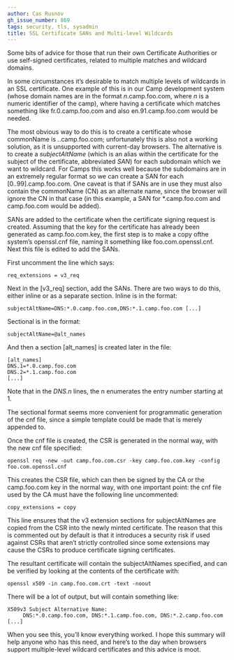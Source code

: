 ```yaml
---
author: Cas Rusnov
gh_issue_number: 869
tags: security, tls, sysadmin
title: SSL Certificate SANs and Multi-level Wildcards
---
```


Some bits of advice for those that run their own Certificate Authorities or use self-signed certificates, related to multiple matches and wildcard domains.

In some circumstances it’s desirable to match multiple levels of wildcards in an SSL certificate. One example of this is in our Camp development system (whose domain names are in the format *n*.camp.foo.com, where *n* is a numeric identifier of the camp), where having a certificate which matches something like fr.0.camp.foo.com and also en.91.camp.foo.com would be needed.

The most obvious way to do this is to create a certificate whose commonName is *.*.camp.foo.com; unfortunately this is also not a working solution, as it is unsupported with current-day browsers. The alternative is to create a *subjectAltName* (which is an alias within the certificate for the subject of the certificate, abbreviated *SAN*) for each subdomain which we want to wildcard. For Camps this works well because the subdomains are in an extremely regular format so we can create a SAN for each [0..99].camp.foo.com. One caveat is that if SANs are in use they must also contain the commonName (CN) as an alternate name, since the browser will ignore the CN in that case (in this example, a SAN for *.camp.foo.com and camp.foo.com would be added).

SANs are added to the certificate when the certificate signing request is created. Assuming that the key for the certificate has already been generated as camp.foo.com.key, the first step is to make a copy ofthe system’s openssl.cnf file, naming it something like foo.com.openssl.cnf. Next this file is edited to add the SANs.

First uncomment the line which says:

```nohighlight
req_extensions = v3_req
```

Next in the [v3_req] section, add the SANs. There are two ways to do this, either inline or as a separate section. Inline is in the format:

```nohighlight
subjectAltName=DNS:*.0.camp.foo.com,DNS:*.1.camp.foo.com [...]
```

Sectional is in the format:

```nohighlight
subjectAltName=@alt_names
```

And then a section [alt_names] is created later in the file:

```nohighlight
[alt_names]
DNS.1=*.0.camp.foo.com
DNS.2=*.1.camp.foo.com
[...]
```

Note that in the *DNS.n* lines, the n enumerates the entry number starting at 1.

The sectional format seems more convenient for programmatic generation of the cnf file, since a simple template could be made that is merely appended to.

Once the cnf file is created, the CSR is generated in the normal way, with the new cnf file specified:

```nohighlight
openssl req -new -out camp.foo.com.csr -key camp.foo.com.key -config foo.com.openssl.cnf
```

This creates the CSR file, which can then be signed by the CA or the camp.foo.com key in the normal way, with one important point: the cnf file used by the CA must have the following line uncommented:

```nohighlight
copy_extensions = copy
```

This line ensures that the v3 extension sections for subjectAltNames are copied from the CSR into the newly minted certificate. The reason that this is commented out by default is that it introduces a security risk if used against CSRs that aren’t strictly controlled since some extensions may cause the CSRs to produce certificate signing certificates.

The resultant certificate will contain the subjectAltNames specified, and can be verified by looking at the contents of the certificate with:

```nohighlight
openssl x509 -in camp.foo.com.crt -text -noout
```

There will be a lot of output, but will contain something like:

```nohighlight
X509v3 Subject Alternative Name:
     DNS:*.0.camp.foo.com, DNS:*.1.camp.foo.com, DNS:*.2.camp.foo.com [...]
```

When you see this, you’ll know everything worked. I hope this summary will help anyone who has this need, and here’s to the day when browsers support multiple-level wildcard certificates and this advice is moot.
